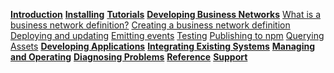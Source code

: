 **[Introduction](../introduction/introduction.html)**
**[Installing](../installing/installing-index.html)**
**[Tutorials](../tutorials/tutorials.html)**
**[Developing Business Networks](../business-network/business-network-index.html)**
[What is a business network definition?](../business-network/businessnetworkdefinition.html)
[Creating a business network definition](../business-network/bnd-create.html)
[Deploying and updating](../business-network/bnd-deploy.html)
[Emitting events](../business-network/publishing-events.html)
[Testing](../business-network/testing.html)
[Publishing to npm](../business-network/bnd-publish.html)
[Querying Assets](../business-network/query.html)
**[Developing Applications](../applications/applications-index.html)**
**[Integrating Existing Systems](../integrating/integrating-index.html)**
**[Managing and Operating](../managing/managingindex.html)**
**[Diagnosing Problems](../problems/diagnostics.html)**
**[Reference](../reference/MeetTheModules.html)**
**[Support](../support/index.html)**
